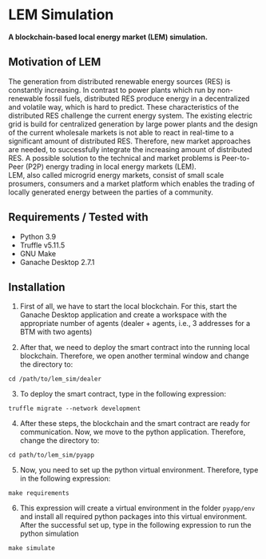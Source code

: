 # LEM Simulation
**A blockchain-based local energy market (LEM) simulation.**

## Motivation of LEM
The generation from distributed renewable energy sources (RES) is constantly increasing. In contrast to power plants which run by non-renewable fossil fuels, distributed RES produce energy in a decentralized and volatile way, which is hard to predict. These characteristics of the distributed RES challenge the current energy system. The existing electric grid is build for centralized generation by large power plants and the design of the current wholesale markets is not able to react in real-time to a significant amount of distributed RES. Therefore, new market approaches are needed, to successfully integrate the increasing amount of distributed RES. A possible solution to the technical and market problems is Peer-to-Peer (P2P) energy trading in local energy markets (LEM).  
LEM, also called microgrid energy markets, consist of small scale prosumers, consumers and a market platform which enables the trading of locally generated energy between the parties of a community.

## Requirements / Tested with
* Python 3.9
* Truffle v5.11.5 
* GNU Make
* Ganache Desktop 2.7.1 

## Installation
1. First of all, we have to start the local blockchain. For this, start the Ganache Desktop application and create a workspace with the appropriate number of agents (dealer + agents, i.e., 3 addresses for a BTM with two agents)

2. After that, we need to deploy the smart contract into the running local blockchain. Therefore, we open another terminal window and change the directory to:

```cd /path/to/lem_sim/dealer```

3. To deploy the smart contract, type in the following expression:

```truffle migrate --network development```

4. After these steps, the blockchain and the smart contract are ready for communication. 
Now, we move to the python application. Therefore, change the directory to:

```cd path/to/lem_sim/pyapp```

5. Now, you need to set up the python virtual environment. Therefore, type in the following expression:

```make requirements```

6. This expression will create a virtual environment in the folder ```pyapp/env``` and install all required python packages into this virtual environment.
After the successful set up, type in the following expression to run the python simulation

```make simulate```

